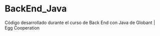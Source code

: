 # BackEnd_Java
Código desarrollado durante el curso de Back End con Java de Globant | Egg Cooperation
